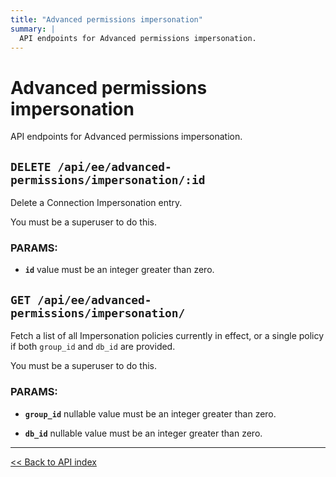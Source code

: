 ```yaml
---
title: "Advanced permissions impersonation"
summary: |
  API endpoints for Advanced permissions impersonation.
---
```


# Advanced permissions impersonation

API endpoints for Advanced permissions impersonation.

## `DELETE /api/ee/advanced-permissions/impersonation/:id`

Delete a Connection Impersonation entry.

You must be a superuser to do this.

### PARAMS:

-  **`id`** value must be an integer greater than zero.

## `GET /api/ee/advanced-permissions/impersonation/`

Fetch a list of all Impersonation policies currently in effect, or a single policy if both `group_id` and `db_id`
  are provided.

You must be a superuser to do this.

### PARAMS:

-  **`group_id`** nullable value must be an integer greater than zero.

-  **`db_id`** nullable value must be an integer greater than zero.

---

[<< Back to API index](../../../api-documentation.md)